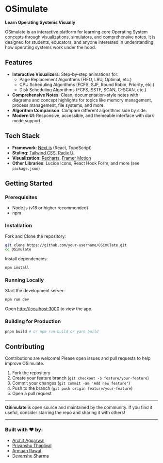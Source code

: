 # OSimulate

**Learn Operating Systems Visually**

OSimulate is an interactive platform for learning core Operating System concepts through visualizations, simulators, and comprehensive notes. It is designed for students, educators, and anyone interested in understanding how operating systems work under the hood.

## Features

- **Interactive Visualizers**: Step-by-step animations for:
  - Page Replacement Algorithms (FIFO, LRU, Optimal, etc.)
  - CPU Scheduling Algorithms (FCFS, SJF, Round Robin, Priority, etc.)
  - Disk Scheduling Algorithms (FCFS, SSTF, SCAN, C-SCAN, etc.)
- **Comprehensive Notes**: Clean, documentation-style notes with diagrams and concept highlights for topics like memory management, process management, file systems, and more.
- **Algorithm Comparison**: Compare different algorithms side by side.
- **Modern UI**: Responsive, accessible, and themeable interface with dark mode support.

## Tech Stack

- **Framework**: [Next.js](https://nextjs.org/) (React, TypeScript)
- **Styling**: [Tailwind CSS](https://tailwindcss.com/), [Radix UI](https://www.radix-ui.com/)
- **Visualization**: [Recharts](https://recharts.org/), [Framer Motion](https://www.framer.com/motion/)
- **Other Libraries**: Lucide Icons, React Hook Form, and more (see `package.json`)

## Getting Started

### Prerequisites
- Node.js (v18 or higher recommended)
- npm

### Installation
Fork and Clone the repository:
```bash
git clone https://github.com/your-username/OSimulate.git
cd OSimulate
```

Install dependencies:
```bash
npm install 
```

### Running Locally

Start the development server:
```bash
npm run dev 
```

Open [http://localhost:3000](http://localhost:3000) to view the app.

### Building for Production
```bash
pnpm build # or npm run build or yarn build
```

## Contributing

Contributions are welcome! Please open issues and pull requests to help improve OSimulate.

1. Fork the repository
2. Create your feature branch (`git checkout -b feature/your-feature`)
3. Commit your changes (`git commit -am 'Add new feature'`)
4. Push to the branch (`git push origin feature/your-feature`)
5. Open a pull request

---

**OSimulate** is open source and maintained by the community. If you find it useful, consider starring the repo and sharing it with others!

---

### Built with ❤️ by:

- [Archit Aggarwal](https://github.com/ArchitAgarwal04)
- [Priyanshu Thapliyal](https://github.com/priyanshuthapliyal2005)
- [Armaan Rawat](https://github.com/ArmaanRawat)
- [Devanshu Sharma](https://github.com/devanshusharma2005/) 
